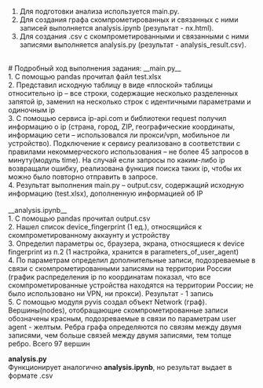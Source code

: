 1. Для подготовки анализа используется main.py.<br>
2. Для создания графа скомпрометированных и связанных с ними записей  выполняется analysis.ipynb (результат - nx.html).<br>
3. Для создания .csv с скомпрометированными и связанными с ними записями выполняется analysis.py (результат - analysis_result.csv).<br>
<br>
# Подробный ход выполнения задания:
__main.py__<br>
1.	С помощью pandas прочитал файл test.xlsx<br>
2.	Представил исходную таблицу в виде «плоской» таблицы относительно ip – все строки, содержащие несколько разделенных запятой ip, заменил на несколько строк с идентичными параметрами и одиночным ip<br>
3.	С помощью сервиса ip-api.com и библиотеки request получил информацию о ip (страна, город, ZIP, географические координаты, информацию сети – использовался ли прокси/vpn, мобильное ли устройство). Подключение к сервису реализовано в соответствии с правилами некоммерческого использования – не более 45 запросов в минуту(модуль time). На случай если запросы по каким-либо ip возвращали ошибку, реализована функция поиска таких ip, чтобы их можно было повторно отправить в запросе.<br>
4.	Результат выполнения main.py – output.csv, содержащий исходную информацию (test.xlsx), дополненную информацией об IP<br>
<br>
__analysis.ipynb__<br>
1.	С помощью pandas прочитал output.csv<br>
2.  Нашел список device_fingerprint (1 ед.), относящийся к скомпрометированному аккаунту и устройству<br>
3.  Определил параметры ос, браузера, экрана, относящиеся к device fingerprint из п.2 (1 настройка, хранится в parameters_of_user_agent)<br>
4.  По параметрам определил дополнительные записи, подозреваемые в связи с скомпрометированными записями на территории России (график распределения ip по координатам показал, что все скомпрометированные устройства находятся на территории России; не было использовано ни VPN, ни прокси). Результат - 1 запись<br>
5.  С помощью модуля pyvis создал объект Network (граф). Вершины(nodes), отобращающие скомпрометированные записи обозначены красным, подозреваемые в связи по параметрам user agent - желтым. Ребра графа определяются по связям между двумя записями, чем больше связей между двумя записями, тем толще ребро. Всего 97 вершин<br>

__analysis.py__<br>
Функционирует аналогично __analysis.ipynb__, но результат выдает в формате .csv

